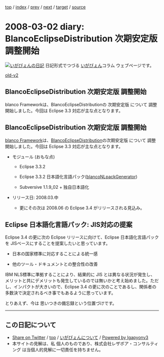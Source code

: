 [top](../index.html) 
 / [index](index.html) 
 / [prev](ig080229.html) 
 / [next](ig080308.html) 
 / [target](http://www.igapyon.jp/igapyon/diary/2008/ig080302.html) 
 / [source](https://github.com/igapyon/diary/blob/master/2008/ig080302.src.md) 

2008-03-02 diary: BlancoEclipseDistribution 次期安定版 調整開始
=====================================================================================================
[![いがぴょんの日記](http://www.igapyon.jp/igapyon/diary/images/iga200306s.jpg "いがぴょん")](http://www.igapyon.jp/igapyon/diary/memo/memoigapyon.html) 日記形式でつづる [いがぴょん](http://www.igapyon.jp/igapyon/diary/memo/memoigapyon.html)コラム ウェブページです。

[old-v2](ig080302-orig.html)

## BlancoEclipseDistribution 次期安定版 調整開始

blanco Frameworkは、BlancoEclipseDistributionの 次期安定版 について 調整開始しました。今回は Eclipse 3.3 対応が主な点となります。


## BlancoEclipseDistribution 次期安定版 調整開始

[blanco Framework](http://www.igapyon.jp/blanco/blanco.ja.html)は、[BlancoEclipseDistribution](http://www.igapyon.jp/blanco/blancoeclipsedistribution.html)の次期安定版 について 調整開始しました。今回は Eclipse 3.3 対応が主な点となります。

* モジュール (おもな点)
  
  * Eclipse 3.3.2
    
  * Eclipse 3.3.2 日本語化言語パック([blancoNLpackGenerator](http://www.igapyon.jp/blanco/blanconlpackgenerator.html))
    
  * Subversive 1.1.9_02 + 独自日本語化
  

  
* リリース日: 2008.03.中
  
  * 更にその次は 2008.06 の Eclipse 3.4 がリリースされる見込み。
  

## Eclipse 日本語化言語パック: JIS対応の提案

Eclipse 3.4 の更に次の Eclipse リリースに向けて、Eclipse 日本語化言語パックを JISベースにすることを提案したいと思っています。

* 日本の国家標準に対応することによる統一感
  
* 他のツール・ドキュメントとの整合性の改善

IBM NLS標準に準拠することにより、結果的に JIS とは異なる状況が発生し、メリットと共にデメリットも発生しているのでは無いかと考え始めました。ただし、インパクトが大きいので、Eclipse
3.4 の更に次のことであるし、関係者の多数決で決定されるべき事でもあるように思っています。

とりあえず、今は 思いつきの備忘録という位置づけです。


----------------------------------------------------------------------------------------------------

## この日記について

* [Share on Twitter](https://twitter.com/intent/tweet?hashtags=igapyon%2Cdiary%2C%E3%81%84%E3%81%8C%E3%81%B4%E3%82%87%E3%82%93&text=BlancoEclipseDistribution+%E6%AC%A1%E6%9C%9F%E5%AE%89%E5%AE%9A%E7%89%88+%E8%AA%BF%E6%95%B4%E9%96%8B%E5%A7%8B&url=http%3A%2F%2Fwww.igapyon.jp%2Figapyon%2Fdiary%2F2008%2Fig080302.html) / [top](../index.html) / [いがぴょんについて](http://www.igapyon.jp/igapyon/diary/memo/memoigapyon.html) / [Powered by Igapyonv3](https://github.com/igapyon/igapyonv3)
* 本サイトの見解は、私 個人のものであり、株式会社レザボア・コンサルティング は当個人的見解に一切責任を持ちません。 
